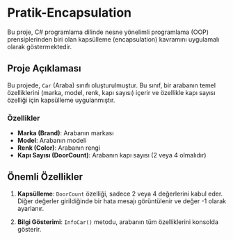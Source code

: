 # Pratik-Encapsulation

Bu proje, C# programlama dilinde nesne yönelimli programlama (OOP) prensiplerinden biri olan kapsülleme (encapsulation) kavramını uygulamalı olarak göstermektedir.

## Proje Açıklaması

Bu projede, `Car` (Araba) sınıfı oluşturulmuştur. Bu sınıf, bir arabanın temel özelliklerini (marka, model, renk, kapı sayısı) içerir ve özellikle kapı sayısı özelliği için kapsülleme uygulanmıştır.

### Özellikler

- **Marka (Brand)**: Arabanın markası
- **Model**: Arabanın modeli
- **Renk (Color)**: Arabanın rengi
- **Kapı Sayısı (DoorCount)**: Arabanın kapı sayısı (2 veya 4 olmalıdır)

## Önemli Özellikler

1. **Kapsülleme**: `DoorCount` özelliği, sadece 2 veya 4 değerlerini kabul eder. Diğer değerler girildiğinde bir hata mesajı görüntülenir ve değer -1 olarak ayarlanır.

2. **Bilgi Gösterimi**: `InfoCar()` metodu, arabanın tüm özelliklerini konsolda gösterir.
